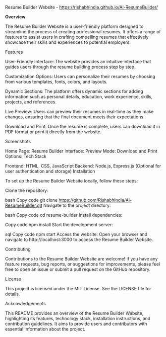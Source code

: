 Resume Builder Website - https://rishabhindia.github.io/Ai-ResumeBuilder/

**Overview**

The Resume Builder Website is a user-friendly platform designed to streamline the process of creating professional resumes. It offers a range of features to assist users in crafting compelling resumes that effectively showcase their skills and experiences to potential employers.

Features

User-Friendly Interface: The website provides an intuitive interface that guides users through the resume building process step by step.

Customization Options: Users can personalize their resumes by choosing from various templates, fonts, colors, and layouts.

Dynamic Sections: The platform offers dynamic sections for adding information such as personal details, education, work experience, skills, projects, and references.

Live Preview: Users can preview their resumes in real-time as they make changes, ensuring that the final document meets their expectations.

Download and Print: Once the resume is complete, users can download it in PDF format or print it directly from the website.

Screenshots

Home Page: 
Resume Builder Interface: 
Preview Mode: 
Download and Print Options: 
Tech Stack

Frontend: HTML, CSS, JavaScript
Backend: Node.js, Express.js (Optional for user authentication and storage)
Installation

To set up the Resume Builder Website locally, follow these steps:

Clone the repository:

bash
Copy code
git clone https://github.com/RishabhIndia/Ai-ResumeBuilder.git
Navigate to the project directory:

bash
Copy code
cd resume-builder
Install dependencies:

Copy code
npm install
Start the development server:

sql
Copy code
npm start
Access the website:
Open your browser and navigate to http://localhost:3000 to access the Resume Builder Website.

Contributing

Contributions to the Resume Builder Website are welcome! If you have any feature requests, bug reports, or suggestions for improvements, please feel free to open an issue or submit a pull request on the GitHub repository.

License

This project is licensed under the MIT License. See the LICENSE file for details.

Acknowledgements

This README provides an overview of the Resume Builder Website, highlighting its features, technology stack, installation instructions, and contribution guidelines. It aims to provide users and contributors with essential information about the project.






